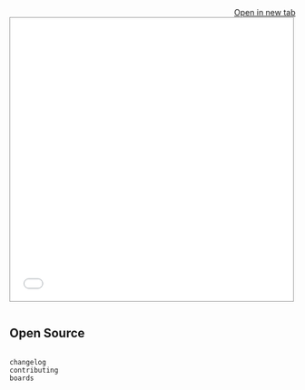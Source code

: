 <a href="./_static/lab/index.html?path=README.ipynb" target="_blank" style="float: right;">
    <i class="fa-solid fa-external-link"></i>
    Open in new tab
</a>

<iframe
    src="./_static/lab/index.html?path=README.ipynb"
    style="width: 99%; border: solid 1px #999; height: 500px"
></iframe>

```{include} ../README.md

```

## Open Source

```{include} ../LICENSE

```

```{toctree}
changelog
contributing
boards
```
